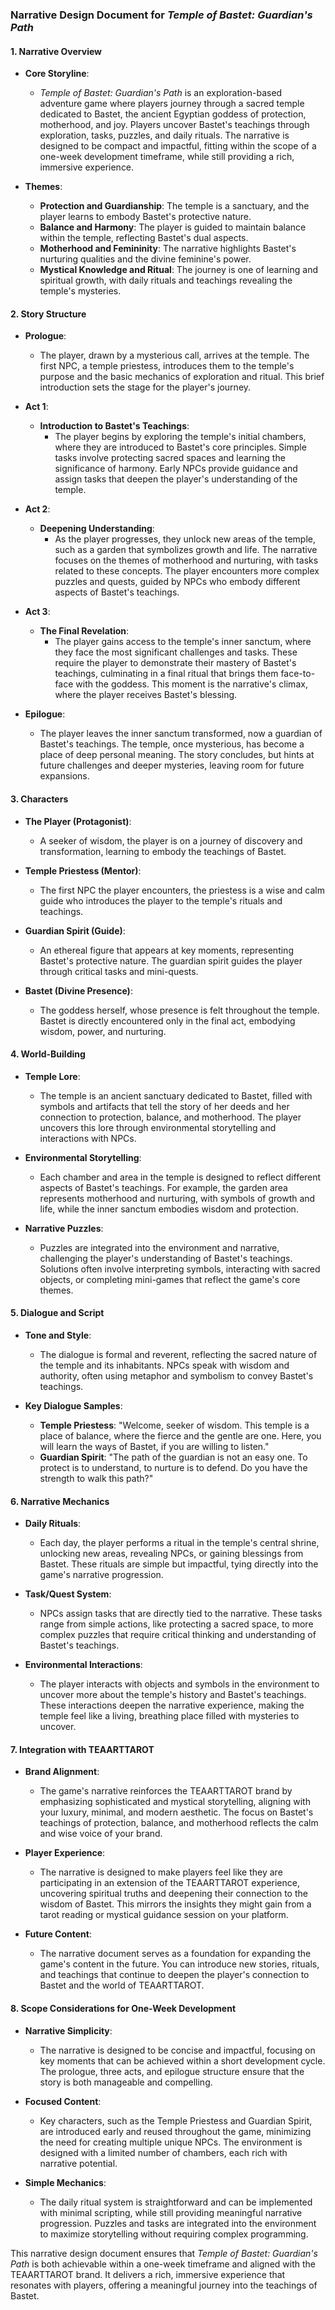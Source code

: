 ### **Narrative Design Document for *Temple of Bastet: Guardian's Path***

#### **1. Narrative Overview**
- **Core Storyline**:
  - *Temple of Bastet: Guardian's Path* is an exploration-based adventure game where players journey through a sacred temple dedicated to Bastet, the ancient Egyptian goddess of protection, motherhood, and joy. Players uncover Bastet's teachings through exploration, tasks, puzzles, and daily rituals. The narrative is designed to be compact and impactful, fitting within the scope of a one-week development timeframe, while still providing a rich, immersive experience.

- **Themes**:
  - **Protection and Guardianship**: The temple is a sanctuary, and the player learns to embody Bastet's protective nature.
  - **Balance and Harmony**: The player is guided to maintain balance within the temple, reflecting Bastet's dual aspects.
  - **Motherhood and Femininity**: The narrative highlights Bastet's nurturing qualities and the divine feminine's power.
  - **Mystical Knowledge and Ritual**: The journey is one of learning and spiritual growth, with daily rituals and teachings revealing the temple's mysteries.

#### **2. Story Structure**
- **Prologue**:
  - The player, drawn by a mysterious call, arrives at the temple. The first NPC, a temple priestess, introduces them to the temple's purpose and the basic mechanics of exploration and ritual. This brief introduction sets the stage for the player's journey.

- **Act 1**: 
  - **Introduction to Bastet's Teachings**:
    - The player begins by exploring the temple's initial chambers, where they are introduced to Bastet's core principles. Simple tasks involve protecting sacred spaces and learning the significance of harmony. Early NPCs provide guidance and assign tasks that deepen the player's understanding of the temple.

- **Act 2**: 
  - **Deepening Understanding**:
    - As the player progresses, they unlock new areas of the temple, such as a garden that symbolizes growth and life. The narrative focuses on the themes of motherhood and nurturing, with tasks related to these concepts. The player encounters more complex puzzles and quests, guided by NPCs who embody different aspects of Bastet's teachings.

- **Act 3**: 
  - **The Final Revelation**:
    - The player gains access to the temple's inner sanctum, where they face the most significant challenges and tasks. These require the player to demonstrate their mastery of Bastet's teachings, culminating in a final ritual that brings them face-to-face with the goddess. This moment is the narrative's climax, where the player receives Bastet's blessing.

- **Epilogue**:
  - The player leaves the inner sanctum transformed, now a guardian of Bastet's teachings. The temple, once mysterious, has become a place of deep personal meaning. The story concludes, but hints at future challenges and deeper mysteries, leaving room for future expansions.

#### **3. Characters**
- **The Player (Protagonist)**:
  - A seeker of wisdom, the player is on a journey of discovery and transformation, learning to embody the teachings of Bastet.

- **Temple Priestess (Mentor)**:
  - The first NPC the player encounters, the priestess is a wise and calm guide who introduces the player to the temple's rituals and teachings.

- **Guardian Spirit (Guide)**:
  - An ethereal figure that appears at key moments, representing Bastet's protective nature. The guardian spirit guides the player through critical tasks and mini-quests.

- **Bastet (Divine Presence)**:
  - The goddess herself, whose presence is felt throughout the temple. Bastet is directly encountered only in the final act, embodying wisdom, power, and nurturing.

#### **4. World-Building**
- **Temple Lore**:
  - The temple is an ancient sanctuary dedicated to Bastet, filled with symbols and artifacts that tell the story of her deeds and her connection to protection, balance, and motherhood. The player uncovers this lore through environmental storytelling and interactions with NPCs.

- **Environmental Storytelling**:
  - Each chamber and area in the temple is designed to reflect different aspects of Bastet's teachings. For example, the garden area represents motherhood and nurturing, with symbols of growth and life, while the inner sanctum embodies wisdom and protection.

- **Narrative Puzzles**:
  - Puzzles are integrated into the environment and narrative, challenging the player's understanding of Bastet's teachings. Solutions often involve interpreting symbols, interacting with sacred objects, or completing mini-games that reflect the game's core themes.

#### **5. Dialogue and Script**
- **Tone and Style**:
  - The dialogue is formal and reverent, reflecting the sacred nature of the temple and its inhabitants. NPCs speak with wisdom and authority, often using metaphor and symbolism to convey Bastet's teachings.

- **Key Dialogue Samples**:
  - **Temple Priestess**: "Welcome, seeker of wisdom. This temple is a place of balance, where the fierce and the gentle are one. Here, you will learn the ways of Bastet, if you are willing to listen."
  - **Guardian Spirit**: "The path of the guardian is not an easy one. To protect is to understand, to nurture is to defend. Do you have the strength to walk this path?"

#### **6. Narrative Mechanics**
- **Daily Rituals**:
  - Each day, the player performs a ritual in the temple's central shrine, unlocking new areas, revealing NPCs, or gaining blessings from Bastet. These rituals are simple but impactful, tying directly into the game's narrative progression.

- **Task/Quest System**:
  - NPCs assign tasks that are directly tied to the narrative. These tasks range from simple actions, like protecting a sacred space, to more complex puzzles that require critical thinking and understanding of Bastet's teachings.

- **Environmental Interactions**:
  - The player interacts with objects and symbols in the environment to uncover more about the temple's history and Bastet's teachings. These interactions deepen the narrative experience, making the temple feel like a living, breathing place filled with mysteries to uncover.

#### **7. Integration with TEAARTTAROT**
- **Brand Alignment**:
  - The game's narrative reinforces the TEAARTTAROT brand by emphasizing sophisticated and mystical storytelling, aligning with your luxury, minimal, and modern aesthetic. The focus on Bastet's teachings of protection, balance, and motherhood reflects the calm and wise voice of your brand.

- **Player Experience**:
  - The narrative is designed to make players feel like they are participating in an extension of the TEAARTTAROT experience, uncovering spiritual truths and deepening their connection to the wisdom of Bastet. This mirrors the insights they might gain from a tarot reading or mystical guidance session on your platform.

- **Future Content**:
  - The narrative document serves as a foundation for expanding the game's content in the future. You can introduce new stories, rituals, and teachings that continue to deepen the player's connection to Bastet and the world of TEAARTTAROT.

#### **8. Scope Considerations for One-Week Development**
- **Narrative Simplicity**:
  - The narrative is designed to be concise and impactful, focusing on key moments that can be achieved within a short development cycle. The prologue, three acts, and epilogue structure ensure that the story is both manageable and compelling.

- **Focused Content**:
  - Key characters, such as the Temple Priestess and Guardian Spirit, are introduced early and reused throughout the game, minimizing the need for creating multiple unique NPCs. The environment is designed with a limited number of chambers, each rich with narrative potential.

- **Simple Mechanics**:
  - The daily ritual system is straightforward and can be implemented with minimal scripting, while still providing meaningful narrative progression. Puzzles and tasks are integrated into the environment to maximize storytelling without requiring complex programming.

This narrative design document ensures that *Temple of Bastet: Guardian's Path* is both achievable within a one-week timeframe and aligned with the TEAARTTAROT brand. It delivers a rich, immersive experience that resonates with players, offering a meaningful journey into the teachings of Bastet.